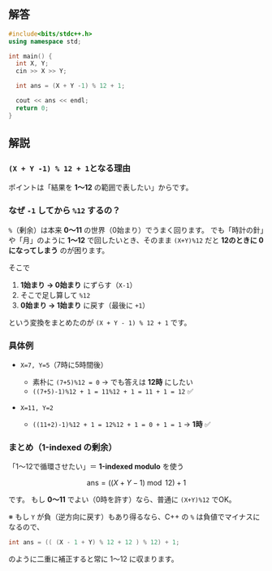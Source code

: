 ## 解答
```C++
#include<bits/stdc++.h>
using namespace std;

int main() {
  int X, Y;
  cin >> X >> Y;

  int ans = (X + Y -1) % 12 + 1;

  cout << ans << endl;
  return 0;
}
```
## 解説
### `(X + Y -1) % 12 + 1`となる理由
ポイントは「結果を **1〜12** の範囲で表したい」からです。

### なぜ `-1` してから `%12` するの？

`%`（剰余）は本来 **0〜11** の世界（0始まり）でうまく回ります。
でも「時計の針」や「月」のように **1〜12** で回したいとき、そのまま `(X+Y)%12` だと **12のときに 0 になってしまう** のが困ります。

そこで

1. **1始まり → 0始まり** にずらす（`X-1`）
2. そこで足し算して `%12`
3. **0始まり → 1始まり** に戻す（最後に `+1`）

という変換をまとめたのが
`(X + Y - 1) % 12 + 1` です。

### 具体例

* `X=7, Y=5`（7時に5時間後）

  * 素朴に `(7+5)%12 = 0` → でも答えは **12時** にしたい
  * `((7+5)-1)%12 + 1 = 11%12 + 1 = 11 + 1 = 12` ✅
* `X=11, Y=2`

  * `((11+2)-1)%12 + 1 = 12%12 + 1 = 0 + 1 = 1` → **1時** ✅

### まとめ（1-indexed の剰余）

「1〜12で循環させたい」＝ **1-indexed modulo** を使う

$$
\text{ans} = ((X + Y - 1) \bmod 12) + 1
$$

です。
もし **0〜11** でよい（0時を許す）なら、普通に `(X+Y)%12` でOK。

※ もし `Y` が負（逆方向に戻す）もあり得るなら、C++ の `%` は負値でマイナスになるので、

```cpp
int ans = (( (X - 1 + Y) % 12 + 12 ) % 12) + 1;
```

のように二重に補正すると常に 1〜12 に収まります。
